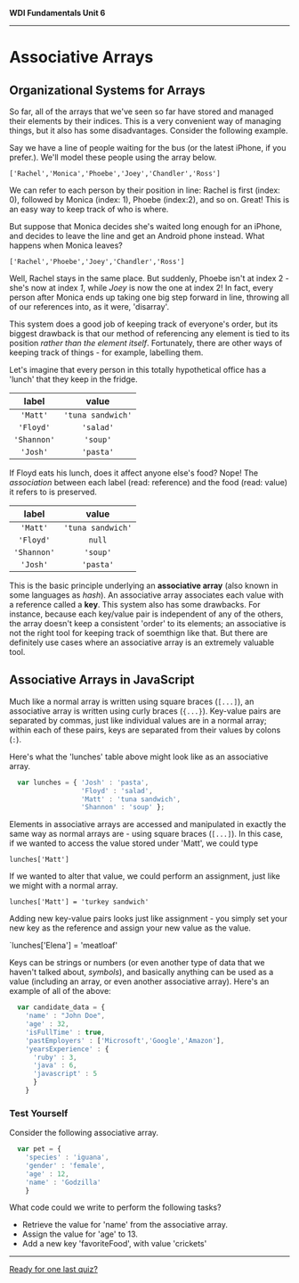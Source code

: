 **WDI Fundamentals Unit 6**

---

# Associative Arrays

## Organizational Systems for Arrays

So far, all of the arrays that we've seen so far have stored and managed their elements by their indices. This is a very convenient way of managing things, but it also has some disadvantages. Consider the following example.

Say we have a line of people waiting for the bus (or the latest iPhone, if you prefer.). We'll model these people using the array below.

  `['Rachel','Monica','Phoebe','Joey','Chandler','Ross']`

We can refer to each person by their position in line: Rachel is first (index: 0), followed by Monica (index: 1), Phoebe (index:2), and so on. Great! This is an easy way to keep track of who is where.

But suppose that Monica decides she's waited long enough for an iPhone, and decides to leave the line and get an Android phone instead. What happens when Monica leaves?

  `['Rachel','Phoebe','Joey','Chandler','Ross']`

Well, Rachel stays in the same place. But suddenly, Phoebe isn't at index 2 - she's now at index *1*, while *Joey* is now the one at index 2! In fact, every person after Monica ends up taking one big step forward in line, throwing all of our references into, as it were, 'disarray'.

This system does a good job of keeping track of everyone's order, but its biggest drawback is that our method of referencing any element is tied to its position *rather than the element itself*. Fortunately, there are other ways of keeping track of things - for example, labelling them.

Let's imagine that every person in this totally hypothetical office has a 'lunch' that they keep in the fridge.

|  label  |  value  |
|:-------:|:-------:|
 `'Matt'` | `'tuna sandwich'`
`'Floyd'` | `'salad'`
 `'Shannon'` | `'soup'`
 `'Josh'` | `'pasta'`

If Floyd eats his lunch, does it affect anyone else's food? Nope! The *association* between each label (read: reference) and the food (read: value) it refers to is preserved.

|  label  |  value  |
|:-------:|:-------:|
 `'Matt'` | `'tuna sandwich'`
`'Floyd'` | `null`
`'Shannon'` | `'soup'`
 `'Josh'` | `'pasta'`

This is the basic principle underlying an **associative array** (also known in some languages as *hash*). An associative array associates each value with a reference called a **key**. This system also has some drawbacks. For instance, because each key/value pair is independent of any of the others, the array doesn't keep a consistent 'order' to its elements; an associative is not the right tool for keeping track of soemthign like that. But there are definitely use cases where an associative array is an extremely valuable tool.

## Associative Arrays in JavaScript

Much like a normal array is written using square braces (`[...]`), an associative array is written using curly braces (`{...}`). Key-value pairs are separated by commas, just like individual values are in a normal array; within each of these pairs, keys are separated from their values by colons (`:`).

Here's what the 'lunches' table above might look like as an associative array.
```javascript
  var lunches = { 'Josh' : 'pasta',
                  'Floyd' : 'salad',
                  'Matt' : 'tuna sandwich',
                  'Shannon' : 'soup' };
```

Elements in associative arrays are accessed and manipulated in exactly the same way as normal arrays are - using square braces (`[...]`). In this case, if we wanted to access the value stored under 'Matt', we could type

  `lunches['Matt']`

If we wanted to alter that value, we could perform an assignment, just like we might with a normal array.

  `lunches['Matt'] = 'turkey sandwich'`

Adding new key-value pairs looks just like assignment - you simply set your new key as the reference and assign your new value as the value.

  `lunches['Elena'] = 'meatloaf'

Keys can be strings or numbers (or even another type of data that we haven't talked about, *symbols*), and basically anything can be used as a value (including an array, or even another associative array). Here's an example of all of the above:
```javascript
  var candidate_data = {
    'name' : "John Doe",
    'age' : 32,
    'isFullTime' : true,
    'pastEmployers' : ['Microsoft','Google','Amazon'],
    'yearsExperience' : {
      'ruby' : 3,
      'java' : 6,
      'javascript' : 5
      }
    }
```

### Test Yourself
Consider the following associative array.
```javascript
  var pet = {
    'species' : 'iguana',
    'gender' : 'female',
    'age' : 12,
    'name' : 'Godzilla'
    }
```
What code could we write to perform the following tasks?
* Retrieve the value for 'name' from the associative array.
* Assign the value for 'age' to 13.
* Add a new key 'favoriteFood', with value 'crickets'

---
[Ready for one last quiz?](09_quiz.md)
